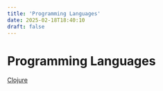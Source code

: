 ```yaml
---
title: 'Programming Languages'
date: 2025-02-18T18:40:10
draft: false
---
```


# Programming Languages

[Clojure](Programming%20Languages%200ff53f3394f44532ab52dd093b005bf6/Clojure%20311a6a7b59a24039a38e39f5e8c16bdd.md)

